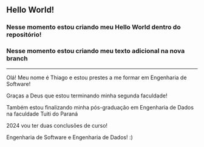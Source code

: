 ## Hello World!

### Nesse momento estou criando meu Hello World dentro do repositório!

### Nesse momento estou criando meu texto adicional na nova branch

----------------------------------------------------------------------------------------------

Olá! Meu nome é Thiago e estou prestes a me formar em Engenharia de Software!

Graças a Deus que estou terminando minha segunda faculdade!

Também estou finalizando minha pós-graduação em Engenharia de Dados na faculdade Tuiti do Paraná

2024 vou ter duas conclusões de curso!

Engenharia de Software e Engenharia de Dados! :)

